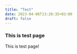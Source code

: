 ```yaml
---
title: "Test"
date: 2023-04-06T13:20:35+03:00
draft: false
---
```


### This is test page

This is test page!
